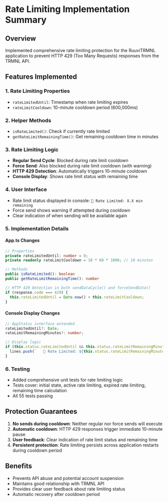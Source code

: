 # Rate Limiting Implementation Summary

## Overview

Implemented comprehensive rate limiting protection for the RuuviTRMNL application to prevent HTTP 429 (Too Many Requests) responses from the TRMNL API.

## Features Implemented

### 1. Rate Limiting Properties

- `rateLimitedUntil`: Timestamp when rate limiting expires
- `rateLimitCooldown`: 10-minute cooldown period (600,000ms)

### 2. Helper Methods

- `isRateLimited()`: Check if currently rate limited
- `getRateLimitRemainingTime()`: Get remaining cooldown time in minutes

### 3. Rate Limiting Logic

- **Regular Send Cycle**: Blocked during rate limit cooldown
- **Force Send**: Also blocked during rate limit cooldown (with warning)
- **HTTP 429 Detection**: Automatically triggers 10-minute cooldown
- **Console Display**: Shows rate limit status with remaining time

### 4. User Interface

- Rate limit status displayed in console: `🚫 Rate Limited: X.X min remaining`
- Force send shows warning if attempted during cooldown
- Clear indication of when sending will be available again

### 5. Implementation Details

#### App.ts Changes

```typescript
// Properties
private rateLimitedUntil: number = 0;
private readonly rateLimitCooldown = 10 * 60 * 1000; // 10 minutes

// Methods
public isRateLimited(): boolean
public getRateLimitRemainingTime(): number

// HTTP 429 Detection in both sendDataCycle() and forceSendData()
if (response.code === 429) {
  this.rateLimitedUntil = Date.now() + this.rateLimitCooldown;
}
```

#### Console Display Changes

```typescript
// AppStatus interface extended
rateLimitedUntil?: Date;
rateLimitRemainingMinutes?: number;

// Display logic
if (this.status.rateLimitedUntil && this.status.rateLimitRemainingMinutes !== undefined) {
  lines.push(`   🚫 Rate Limited: ${this.status.rateLimitRemainingMinutes.toFixed(1)} min remaining`);
}
```

### 6. Testing

- Added comprehensive unit tests for rate limiting logic
- Tests cover: initial state, active rate limiting, expired rate limiting, remaining time calculation
- All 55 tests passing

## Protection Guarantees

1. **No sends during cooldown**: Neither regular nor force sends will execute
2. **Automatic cooldown**: HTTP 429 responses trigger immediate 10-minute pause
3. **User feedback**: Clear indication of rate limit status and remaining time
4. **Persistent protection**: Rate limiting persists across application restarts during cooldown period

## Benefits

- Prevents API abuse and potential account suspension
- Maintains good relationship with TRMNL API
- Provides clear user feedback about rate limiting status
- Automatic recovery after cooldown period
